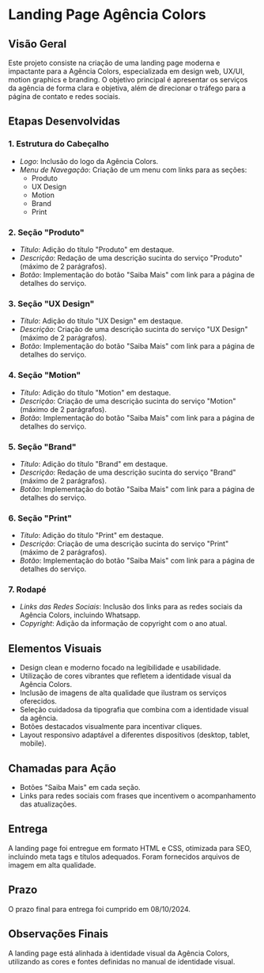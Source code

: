 # Landing Page Agência Colors

## Visão Geral
Este projeto consiste na criação de uma landing page moderna e impactante para a Agência Colors, especializada em design web, UX/UI, motion graphics e branding. O objetivo principal é apresentar os serviços da agência de forma clara e objetiva, além de direcionar o tráfego para a página de contato e redes sociais.

## Etapas Desenvolvidas

### 1. Estrutura do Cabeçalho
- *Logo*: Inclusão do logo da Agência Colors.
- *Menu de Navegação*: Criação de um menu com links para as seções:
  - Produto
  - UX Design
  - Motion
  - Brand
  - Print

### 2. Seção "Produto"
- *Título*: Adição do título "Produto" em destaque.
- *Descrição*: Redação de uma descrição sucinta do serviço "Produto" (máximo de 2 parágrafos).
- *Botão*: Implementação do botão "Saiba Mais" com link para a página de detalhes do serviço.

### 3. Seção "UX Design"
- *Título*: Adição do título "UX Design" em destaque.
- *Descrição*: Criação de uma descrição sucinta do serviço "UX Design" (máximo de 2 parágrafos).
- *Botão*: Implementação do botão "Saiba Mais" com link para a página de detalhes do serviço.

### 4. Seção "Motion"
- *Título*: Adição do título "Motion" em destaque.
- *Descrição*: Criação de uma descrição sucinta do serviço "Motion" (máximo de 2 parágrafos).
- *Botão*: Implementação do botão "Saiba Mais" com link para a página de detalhes do serviço.

### 5. Seção "Brand"
- *Título*: Adição do título "Brand" em destaque.
- *Descrição*: Redação de uma descrição sucinta do serviço "Brand" (máximo de 2 parágrafos).
- *Botão*: Implementação do botão "Saiba Mais" com link para a página de detalhes do serviço.

### 6. Seção "Print"
- *Título*: Adição do título "Print" em destaque.
- *Descrição*: Criação de uma descrição sucinta do serviço "Print" (máximo de 2 parágrafos).
- *Botão*: Implementação do botão "Saiba Mais" com link para a página de detalhes do serviço.

### 7. Rodapé
- *Links das Redes Sociais*: Inclusão dos links para as redes sociais da Agência Colors, incluindo Whatsapp.
- *Copyright*: Adição da informação de copyright com o ano atual.

## Elementos Visuais
- Design clean e moderno focado na legibilidade e usabilidade.
- Utilização de cores vibrantes que refletem a identidade visual da Agência Colors.
- Inclusão de imagens de alta qualidade que ilustram os serviços oferecidos.
- Seleção cuidadosa da tipografia que combina com a identidade visual da agência.
- Botões destacados visualmente para incentivar cliques.
- Layout responsivo adaptável a diferentes dispositivos (desktop, tablet, mobile).

## Chamadas para Ação
- Botões "Saiba Mais" em cada seção.
- Links para redes sociais com frases que incentivem o acompanhamento das atualizações.

## Entrega
A landing page foi entregue em formato HTML e CSS, otimizada para SEO, incluindo meta tags e títulos adequados. Foram fornecidos arquivos de imagem em alta qualidade.

## Prazo
O prazo final para entrega foi cumprido em 08/10/2024.

## Observações Finais
A landing page está alinhada à identidade visual da Agência Colors, utilizando as cores e fontes definidas no manual de identidade visual.
